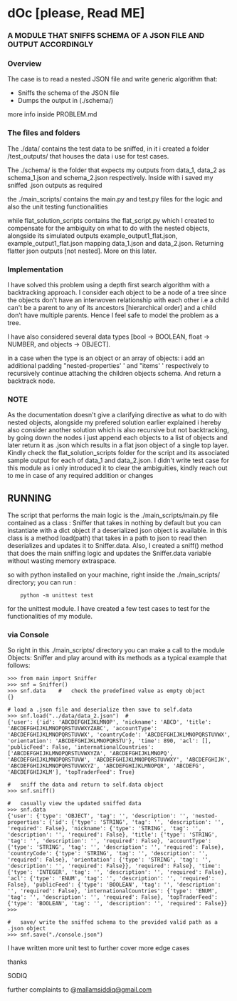 # dOc [please, Read ME]

### A MODULE THAT SNIFFS SCHEMA OF A JSON FILE AND OUTPUT ACCORDINGLY

### Overview

The case is to read  a nested JSON file and write generic algorithm that:

- Sniffs the schema of the JSON file 
- Dumps the output in (./schema/)

more info inside PROBLEM.md


### The files and folders

The ./data/ contains the test data to be sniffed, in it i created a folder /test_outputs/ that houses the data i use for test cases.

The ./schema/ is the folder that expects my outputs from data_1, data_2 as schema_1.json and schema_2.json respectively. Inside with i saved my sniffed .json outputs as required

the ./main_scripts/ contains the main.py and test.py files for the logic and also the unit testing functionalities

while flat_solution_scripts contains the flat_script.py which I created  to compensate for the ambiguity on what to do with the nested objects, alongside its simulated outputs example_output1_flat.json, example_output1_flat.json mapping data_1.json and data_2.json. Returning flatter json outputs [not nested]. More on this later. 


### Implementation

I have solved this problem using a depth first search algorithm with a backtracking approach. I consider each object to be a node of a tree since the objects don't have an interwoven relationship with each other i.e a child can't be a parent to any of its ancestors [hierarchical order] and a child don’t have multiple parents. Hence I feel safe to model the problem as a tree.

I have also considered several data types [bool -> BOOLEAN, float -> NUMBER, and objects -> OBJECT].

in a case when the type is an object or an array of objects: i add an additional padding "nested-properties' ' and "items' ' respectively to recursively continue attaching the children objects schema. And return a backtrack node.

### NOTE

As the documentation doesn't give a clarifying directive as what to do with nested objects, alongside my prefered solution earlier explained i hereby also consider another solution which is also recursive but not backtracking, by going down the nodes i just append each objects to a list of objects and later return it as .json which results in a flat json object of a single top layer. Kindly check the flat_solution_scripts folder for the script and its associated sample output for each of data_1 and data_2.json. I didn't write test case for this module as i only introduced it to clear the ambiguities, kindly reach out to me in case of any required addition or changes

## RUNNING

The script that performs the main logic is the ./main_scripts/main.py file contained as a class : Sniffer that takes in nothing by default but you can instantiate with a dict object if a deserialized json object is available. in this class is a method load(path) that takes in a path to json to read then deserializes and updates it to Sniffer.data. Also, I created a sniff() method that does the main sniffing logic and updates the Sniffer.data variable without wasting memory extraspace.

so with python installed on your machine, right inside the ./main_scripts/ directory; you can run :

		python -m unittest test

for the unittest module. I have created a few test cases to test for the functionalities of my module.

### via Console

So right in this ./main_scripts/ directory you can make a call to the module Objects: Sniffer and play around with its methods as a typical example that follows:

	>>> from main import Sniffer
	>>> snf = Sniffer()
	>>> snf.data	#	check the predefined value as empty object
	{}   

	# load a .json file and deserialize then save to self.data
	>>> snf.load("../data/data_2.json")  # 
	{'user': {'id': 'ABCDEFGHIJKLMNOP', 'nickname': 'ABCD', 'title': 'ABCDEFGHIJKLMNOPQRSTUVWXYZABC', 'accountType': 'ABCDEFGHIJKLMNOPQRSTUVWX', 'countryCode': 'ABCDEFGHIJKLMNOPQRSTUVWX', 'orientation': 'ABCDEFGHIJKLMNOPQRSTU'}, 'time': 890, 'acl': [], 'publicFeed': False, 'internationalCountries': ['ABCDEFGHIJKLMNOPQRSTUVWXYZA', 'ABCDEFGHIJKLMNOPQ', 'ABCDEFGHIJKLMNOPQRSTUVW', 'ABCDEFGHIJKLMNOPQRSTUVWXY', 'ABCDEFGHIJK', 'ABCDEFGHIJKLMNOPQRSTUVWXYZ', 'ABCDEFGHIJKLMNOPQR', 'ABCDEFG', 'ABCDEFGHIJKLM'], 'topTraderFeed': True}

	#	sniff the data and return to self.data object
	>>>	snf.sniff()

	# 	casually view the updated sniffed data
	>>> snf.data
	{'user': {'type': 'OBJECT', 'tag': '', 'description': '', 'nested-properties': {'id': {'type': 'STRING', 'tag': '', 'description': '', 'required': False}, 'nickname': {'type': 'STRING', 'tag': '', 'description': '', 'required': False}, 'title': {'type': 'STRING', 'tag': '', 'description': '', 'required': False}, 'accountType': {'type': 'STRING', 'tag': '', 'description': '', 'required': False}, 'countryCode': {'type': 'STRING', 'tag': '', 'description': '', 'required': False}, 'orientation': {'type': 'STRING', 'tag': '', 'description': '', 'required': False}}, 'required': False}, 'time': {'type': 'INTEGER', 'tag': '', 'description': '', 'required': False}, 'acl': {'type': 'ENUM', 'tag': '', 'description': '', 'required': False}, 'publicFeed': {'type': 'BOOLEAN', 'tag': '', 'description': '', 'required': False}, 'internationalCountries': {'type': 'ENUM', 'tag': '', 'description': '', 'required': False}, 'topTraderFeed': {'type': 'BOOLEAN', 'tag': '', 'description': '', 'required': False}}
	>>>

	#	save/ write the sniffed schema to the provided valid path as a .json object
	>>> snf.save("./console.json")

I have written more unit test to further cover more edge cases


thanks 

SODIQ


further complaints to @mallamsiddiq@gmail.com




